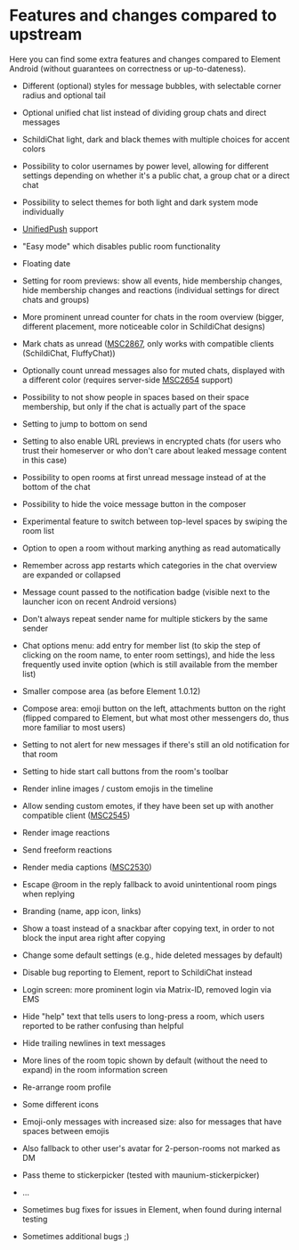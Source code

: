 # Features and changes compared to upstream

Here you can find some extra features and changes compared to Element Android (without guarantees on correctness or up-to-dateness).

- Different (optional) styles for message bubbles, with selectable corner radius and optional tail
- Optional unified chat list instead of dividing group chats and direct messages
- SchildiChat light, dark and black themes with multiple choices for accent colors
- Possibility to color usernames by power level, allowing for different settings depending on whether it's a public chat, a group chat or a direct chat
- Possibility to select themes for both light and dark system mode individually
- [UnifiedPush](https://unifiedpush.org/) support
- "Easy mode" which disables public room functionality
- Floating date
- Setting for room previews: show all events, hide membership changes, hide membership changes and reactions (individual settings for direct chats and groups)
- More prominent unread counter for chats in the room overview (bigger, different placement, more noticeable color in SchildiChat designs)
- Mark chats as unread ([MSC2867](https://github.com/matrix-org/matrix-spec-proposals/pull/2867), only works with compatible clients (SchildiChat, FluffyChat))
- Optionally count unread messages also for muted chats, displayed with a different color (requires server-side [MSC2654](https://github.com/matrix-org/matrix-spec-proposals/pull/2654) support)
- Possibility to not show people in spaces based on their space membership, but only if the chat is actually part of the space
- Setting to jump to bottom on send
- Setting to also enable URL previews in encrypted chats (for users who trust their homeserver or who don't care about leaked message content in this case)
- Possibility to open rooms at first unread message instead of at the bottom of the chat
- Possibility to hide the voice message button in the composer
- Experimental feature to switch between top-level spaces by swiping the room list
- Option to open a room without marking anything as read automatically
- Remember across app restarts which categories in the chat overview are expanded or collapsed
- Message count passed to the notification badge (visible next to the launcher icon on recent Android versions)
- Don't always repeat sender name for multiple stickers by the same sender
- Chat options menu: add entry for member list (to skip the step of clicking on the room name, to enter room settings), and hide the less frequently used invite option (which is still available from the member list)
- Smaller compose area (as before Element 1.0.12)
- Compose area: emoji button on the left, attachments button on the right (flipped compared to Element, but what most other messengers do, thus more familiar to most users)
- Setting to not alert for new messages if there's still an old notification for that room
- Setting to hide start call buttons from the room's toolbar
- Render inline images / custom emojis in the timeline
- Allow sending custom emotes, if they have been set up with another compatible client ([MSC2545](https://github.com/matrix-org/matrix-spec-proposals/pull/2545))
- Render image reactions
- Send freeform reactions
- Render media captions ([MSC2530](https://github.com/matrix-org/matrix-spec-proposals/pull/2530))
- Escape @room in the reply fallback to avoid unintentional room pings when replying

- Branding (name, app icon, links)
- Show a toast instead of a snackbar after copying text, in order to not block the input area right after copying
- Change some default settings (e.g., hide deleted messages by default)
- Disable bug reporting to Element, report to SchildiChat instead
- Login screen: more prominent login via Matrix-ID, removed login via EMS
- Hide "help" text that tells users to long-press a room, which users reported to be rather confusing than helpful
- Hide trailing newlines in text messages
- More lines of the room topic shown by default (without the need to expand) in the room information screen
- Re-arrange room profile
- Some different icons
- Emoji-only messages with increased size: also for messages that have spaces between emojis
- Also fallback to other user's avatar for 2-person-rooms not marked as DM
- Pass theme to stickerpicker (tested with maunium-stickerpicker)
- ...
- Sometimes bug fixes for issues in Element, when found during internal testing
- Sometimes additional bugs ;)
